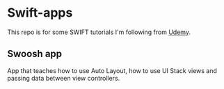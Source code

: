 # Swift-apps
This repo is for some SWIFT tutorials I'm following from [Udemy](https://www.udemy.com/devslopes-ios12/).

## Swoosh app
App that teaches how to use Auto Layout, how to use UI Stack views and passing data between view controllers.
